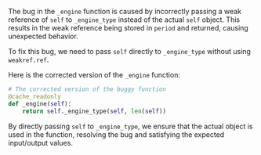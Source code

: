 The bug in the `_engine` function is caused by incorrectly passing a weak reference of `self` to `_engine_type` instead of the actual `self` object. This results in the weak reference being stored in `period` and returned, causing unexpected behavior.

To fix this bug, we need to pass `self` directly to `_engine_type` without using `weakref.ref`.

Here is the corrected version of the `_engine` function:

```python
# The corrected version of the buggy function
@cache_readonly
def _engine(self):
    return self._engine_type(self, len(self))
```

By directly passing `self` to `_engine_type`, we ensure that the actual object is used in the function, resolving the bug and satisfying the expected input/output values.